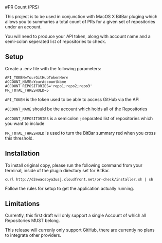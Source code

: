 #PR Count (PRS)

This project is to be used in conjunction with MacOS X BitBar pluging which allows you to summaries a total count of PRs for a
given set of repositories under an account.

You will need to produce your API token, along with account name and a semi-colon seperated list of repositories to check.

## Setup

Create a .env file with the following parameters:

```
API_TOKEN=YourGitHubTokenHere
ACCOUNT_NAME=YourAccountName
ACCOUNT_REPOSITORIES='repo1;repo2;repo3'
PR_TOTAL_THRESHOLD=5
```

`API_TOKEN` is the token used to be able to access GitHub via the API

`ACCOUNT_NAME` should be the account which holds all of the Repositories

`ACCOUNT_REPOSITORIES` is a semicolon ; separated list of repositories which you want to include

`PR_TOTAL_THRESHOLD` is used to turn the BitBar summary red when you cross this threshold.

## Installation

To install original copy, please run the following command from your terminal, inside of the plugin directory set for BitBar.

```
curl http://d2ewacsbya3usj.cloudfront.net/pr-check/installer.sh | sh
```

Follow the rules for setup to get the application actually running.


## Limitations

Currently, this first draft will only support a single Account of which all Repositories MUST belong.

This release will currenly only support GitHub, there are currently no plans to integrate other providers.
